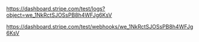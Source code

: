 

https://dashboard.stripe.com/test/logs?object=we_1NkRctSJOSsPB8h4WFJg6KsV

https://dashboard.stripe.com/test/webhooks/we_1NkRctSJOSsPB8h4WFJg6KsV
